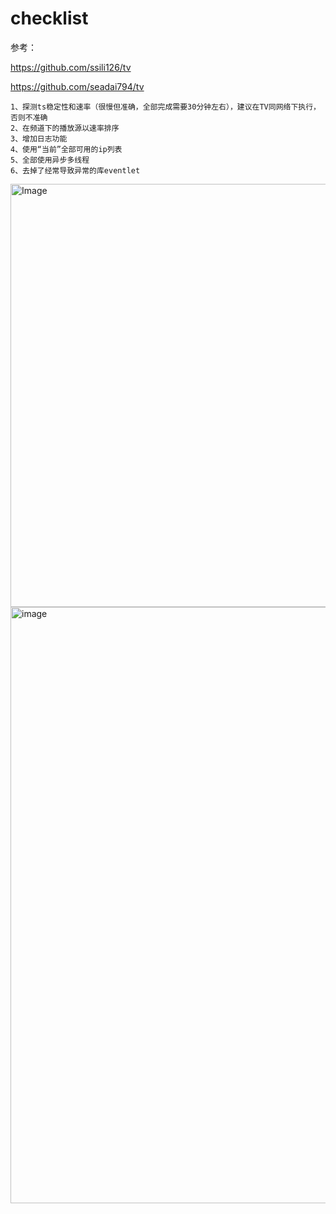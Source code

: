 # checklist
参考：

https://github.com/ssili126/tv

https://github.com/seadai794/tv

```
1、探测ts稳定性和速率（很慢但准确，全部完成需要30分钟左右），建议在TV同网络下执行，否则不准确
2、在频道下的播放源以速率排序
3、增加日志功能
4、使用“当前”全部可用的ip列表
5、全部使用异步多线程
6、去掉了经常导致异常的库eventlet
```
<img width="796" height="677" alt="Image" src="https://github.com/user-attachments/assets/fdfe23b7-bcd1-449b-b69a-079d5f4d559a" />
<img width="1912" height="954" alt="image" src="https://github.com/user-attachments/assets/91cd6e65-1053-48db-9081-79828ef42923" />
